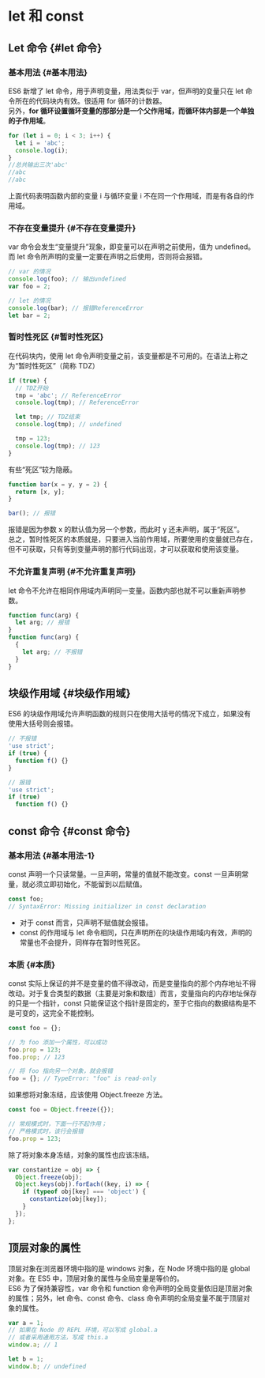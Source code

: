 # let 和 const

## Let 命令 {#let 命令}

### 基本用法 {#基本用法}

ES6 新增了 let 命令，用于声明变量，用法类似于 var，但声明的变量只在 let 命令所在的代码块内有效。很适用 for 循环的计数器。  
另外，**for 循环设置循环变量的那部分是一个父作用域，而循环体内部是一个单独的子作用域**。

```js
for (let i = 0; i < 3; i++) {
  let i = 'abc';
  console.log(i);
}
//总共输出三次'abc'
//abc
//abc
```

上面代码表明函数内部的变量 i 与循环变量 i 不在同一个作用域，而是有各自的作用域。

### 不存在变量提升 {#不存在变量提升}

var 命令会发生“变量提升”现象，即变量可以在声明之前使用，值为 undefined。而 let 命令所声明的变量一定要在声明之后使用，否则将会报错。

```js
// var 的情况
console.log(foo); // 输出undefined
var foo = 2;

// let 的情况
console.log(bar); // 报错ReferenceError
let bar = 2;
```

### 暂时性死区 {#暂时性死区}

在代码块内，使用 let 命令声明变量之前，该变量都是不可用的。在语法上称之为“暂时性死区”（简称 TDZ）

```js
if (true) {
  // TDZ开始
  tmp = 'abc'; // ReferenceError
  console.log(tmp); // ReferenceError

  let tmp; // TDZ结束
  console.log(tmp); // undefined

  tmp = 123;
  console.log(tmp); // 123
}
```

有些“死区”较为隐蔽。

```js
function bar(x = y, y = 2) {
  return [x, y];
}

bar(); // 报错
```

报错是因为参数 x 的默认值为另一个参数，而此时 y 还未声明，属于“死区”。  
总之，暂时性死区的本质就是，只要进入当前作用域，所要使用的变量就已存在，但不可获取，只有等到变量声明的那行代码出现，才可以获取和使用该变量。

### 不允许重复声明 {#不允许重复声明}

let 命令不允许在相同作用域内声明同一变量。函数内部也就不可以重新声明参数。

```js
function func(arg) {
  let arg; // 报错
}
function func(arg) {
  {
    let arg; // 不报错
  }
}
```

## 块级作用域 {#块级作用域}

ES6 的块级作用域允许声明函数的规则只在使用大括号的情况下成立，如果没有使用大括号则会报错。

```js
// 不报错
'use strict';
if (true) {
  function f() {}
}

// 报错
'use strict';
if (true)
  function f() {}
```

## const 命令 {#const 命令}

### 基本用法 {#基本用法-1}

const 声明一个只读常量。一旦声明，常量的值就不能改变。const 一旦声明常量，就必须立即初始化，不能留到以后赋值。

```js
const foo;
// SyntaxError: Missing initializer in const declaration
```

- 对于 const 而言，只声明不赋值就会报错。
- const 的作用域与 let 命令相同，只在声明所在的块级作用域内有效，声明的常量也不会提升，同样存在暂时性死区。

### 本质 {#本质}

const 实际上保证的并不是变量的值不得改动，而是变量指向的那个内存地址不得改动。对于复合类型的数据（主要是对象和数组）而言，变量指向的内存地址保存的只是一个指针，const 只能保证这个指针是固定的，至于它指向的数据结构是不是可变的，这完全不能控制。

```js
const foo = {};

// 为 foo 添加一个属性，可以成功
foo.prop = 123;
foo.prop; // 123

// 将 foo 指向另一个对象，就会报错
foo = {}; // TypeError: "foo" is read-only
```

如果想将对象冻结，应该使用 Object.freeze 方法。

```js
const foo = Object.freeze({});

// 常规模式时，下面一行不起作用；
// 严格模式时，该行会报错
foo.prop = 123;
```

除了将对象本身冻结，对象的属性也应该冻结。

```js
var constantize = obj => {
  Object.freeze(obj);
  Object.keys(obj).forEach((key, i) => {
    if (typeof obj[key] === 'object') {
      constantize(obj[key]);
    }
  });
};
```

## 顶层对象的属性

顶层对象在浏览器环境中指的是 windows 对象，在 Node 环境中指的是 global 对象。在 ES5 中，顶层对象的属性与全局变量是等价的。  
ES6 为了保持兼容性，var 命令和 function 命令声明的全局变量依旧是顶层对象的属性；另外，let 命令、const 命令、class 命令声明的全局变量不属于顶层对象的属性。

```js
var a = 1;
// 如果在 Node 的 REPL 环境，可以写成 global.a
// 或者采用通用方法，写成 this.a
window.a; // 1

let b = 1;
window.b; // undefined
```
